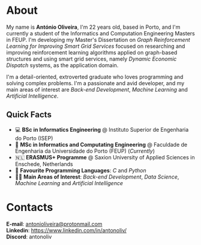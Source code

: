 # About

My name is **António Oliveira**, I'm 22 years old, based in Porto, and I'm currently a student of the Informatics and Computation Engineering Masters in FEUP. I'm developing my Master's Dissertation on *Graph Reinforcement Learning for Improving Smart Grid Services* focused on researching and improving reinforcement learning algorithms applied on graph-based structures and using smart grid services, namely *Dynamic Economic Dispatch* systems, as the application domain.

I'm a detail-oriented, extroverted graduate who loves programming and solving complex problems. I'm a passionate and avid developer, and my main areas of interest are *Back-end Development*, *Machine Learning* and *Artificial Intelligence*.

## Quick Facts

* 💻 **BSc in Informatics Engineering** @ Instituto Superior de Engenharia do Porto (ISEP)
* 📖 **MSc in Informatics and Computating Engineering** @ Faculdade de Engenharia da Universidade do Porto (FEUP) (*Currently*)
* 🇳🇱 **ERASMUS+ Programme** @ Saxion University of Applied Sciences in Enschede, Netherlands 
* 🐍 **Favourite Programming Languages**: *C* and *Python*
* 🧑‍💻 **Main Areas of Interest**: *Back-end Development*, *Data Science*, *Machine Learning* and *Artificial Intelligence*

# Contacts

**E-mail**: antonioliveira@protonmail.com  
**Linkedin**: https://www.linkedin.com/in/antonoliv/  
**Discord**: antonoliv
